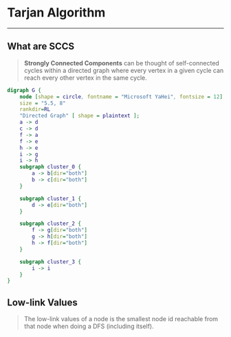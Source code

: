 # Tarjan Algorithm

***

## What are SCCS

>**Strongly Connected Components** can be thought of self-connected cycles within a directed graph where every vertex in a given cycle can reach every other vertex in the same cycle.

```dot {engine="dot"}
digraph G {
    node [shape = circle, fontname = "Microsoft YaHei", fontsize = 12]
    size = "5.5, 8"
    rankdir=RL
    "Directed Graph" [ shape = plaintext ];
    a -> d
    c -> d
    f -> a
    f -> e
    h -> e
    i -> g
    i -> h
    subgraph cluster_0 {
        a -> b[dir="both"]
        b -> c[dir="both"]
    }

    subgraph cluster_1 {
        d -> e[dir="both"]
    }

    subgraph cluster_2 {
        f -> g[dir="both"]
        g -> h[dir="both"]
        h -> f[dir="both"]
    }

    subgraph cluster_3 {
        i -> i
    }
}
```

## Low-link Values

>The low-link values of a node is the smallest node id reachable from that node when doing a DFS (including itself).
